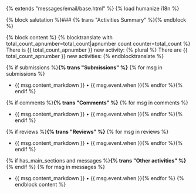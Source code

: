 {% extends "messages/email/base.html" %}
{% load humanize i18n %}

{% block salutation %}### {% trans "Activities Summary" %}{% endblock %}

{% block content %}
{% blocktranslate with total_count_apnumber=total_count|apnumber count counter=total_count %}
There is {{ total_count_apnumber }} new activity:
{% plural %}
There are {{ total_count_apnumber }} new activities:
{% endblocktranslate %}

{% if submissions %}**{% trans "Submissions" %}**
{% for msg in submissions %}
- {{ msg.content_markdown }} • {{ msg.event.when }}{% endfor %}{% endif %}

{% if comments %}**{% trans "Comments" %}**
{% for msg in comments %}
- {{ msg.content_markdown }} • {{ msg.event.when }}{% endfor %}{% endif %}

{% if reviews %}**{% trans "Reviews" %}**
{% for msg in reviews %}
- {{ msg.content_markdown }} • {{ msg.event.when }}{% endfor %}{% endif %}

{% if has_main_sections and messages %}**{% trans "Other activities" %}**{% endif %}
{% for msg in messages %}
- {{ msg.content_markdown }} • {{ msg.event.when }}{% endfor %}
{% endblock content %}
